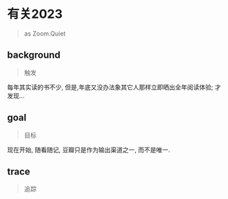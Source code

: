 # 有关2023
> as Zoom.Quiet

## background
> 触发

每年其实读的书不少,
但是,年底又没办法象其它人那样立即晒出全年阅读体验;
才发现...

## goal
> 目标

现在开始,
随看随记, 豆瓣只是作为输出渠道之一, 而不是唯一.


## trace
> 追踪


